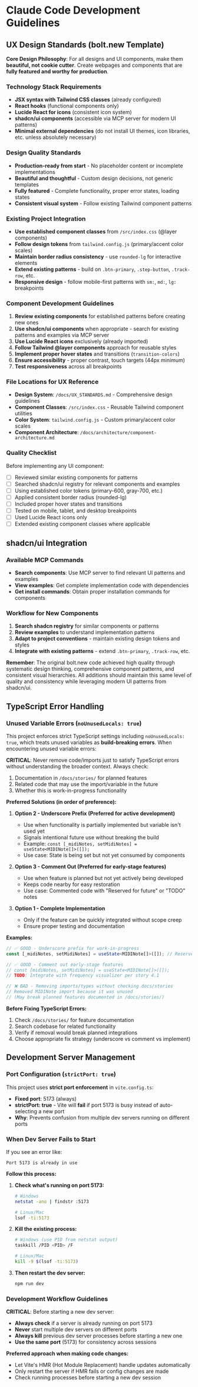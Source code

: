 # Claude Code Development Guidelines

## UX Design Standards (bolt.new Template)

**Core Design Philosophy**: For all designs and UI components, make them **beautiful, not cookie cutter**. Create webpages and components that are **fully featured and worthy for production**.

### Technology Stack Requirements
- **JSX syntax with Tailwind CSS classes** (already configured)
- **React hooks** (functional components only)
- **Lucide React for icons** (consistent icon system)
- **shadcn/ui components** (accessible via MCP server for modern UI patterns)
- **Minimal external dependencies** (do not install UI themes, icon libraries, etc. unless absolutely necessary)

### Design Quality Standards
- **Production-ready from start** - No placeholder content or incomplete implementations
- **Beautiful and thoughtful** - Custom design decisions, not generic templates
- **Fully featured** - Complete functionality, proper error states, loading states
- **Consistent visual system** - Follow existing Tailwind component patterns

### Existing Project Integration
- **Use established component classes** from `/src/index.css` (@layer components)
- **Follow design tokens** from `tailwind.config.js` (primary/accent color scales)
- **Maintain border radius consistency** - use `rounded-lg` for interactive elements
- **Extend existing patterns** - build on `.btn-primary`, `.step-button`, `.track-row`, etc.
- **Responsive design** - follow mobile-first patterns with `sm:`, `md:`, `lg:` breakpoints

### Component Development Guidelines
1. **Review existing components** for established patterns before creating new ones
2. **Use shadcn/ui components** when appropriate - search for existing patterns and examples via MCP server
3. **Use Lucide React icons** exclusively (already imported)
4. **Follow Tailwind @layer components** approach for reusable styles
5. **Implement proper hover states** and transitions (`transition-colors`)
6. **Ensure accessibility** - proper contrast, touch targets (44px minimum)
7. **Test responsiveness** across all breakpoints

### File Locations for UX Reference
- **Design System**: `/docs/UX_STANDARDS.md` - Comprehensive design guidelines
- **Component Classes**: `/src/index.css` - Reusable Tailwind component utilities
- **Color System**: `tailwind.config.js` - Custom primary/accent color scales
- **Component Architecture**: `/docs/architecture/component-architecture.md`

### Quality Checklist
Before implementing any UI component:
- [ ] Reviewed similar existing components for patterns
- [ ] Searched shadcn/ui registry for relevant components and examples
- [ ] Using established color tokens (primary-600, gray-700, etc.)
- [ ] Applied consistent border radius (rounded-lg)
- [ ] Included proper hover states and transitions
- [ ] Tested on mobile, tablet, and desktop breakpoints
- [ ] Used Lucide React icons only
- [ ] Extended existing component classes where applicable

## shadcn/ui Integration

### Available MCP Commands
- **Search components**: Use MCP server to find relevant UI patterns and examples
- **View examples**: Get complete implementation code with dependencies
- **Get install commands**: Obtain proper installation commands for components

### Workflow for New Components
1. **Search shadcn registry** for similar components or patterns
2. **Review examples** to understand implementation patterns
3. **Adapt to project conventions** - maintain existing design tokens and styles
4. **Integrate with existing patterns** - extend `.btn-primary`, `.track-row`, etc.

**Remember**: The original bolt.new code achieved high quality through systematic design thinking, comprehensive component patterns, and consistent visual hierarchies. All additions should maintain this same level of quality and consistency while leveraging modern UI patterns from shadcn/ui.

## TypeScript Error Handling

### Unused Variable Errors (`noUnusedLocals: true`)

This project enforces strict TypeScript settings including `noUnusedLocals: true`, which treats unused variables as **build-breaking errors**. When encountering unused variable errors:

**CRITICAL**: Never remove code/imports just to satisfy TypeScript errors without understanding the broader context. Always check:
1. Documentation in `/docs/stories/` for planned features
2. Related code that may use the import/variable in the future
3. Whether this is work-in-progress functionality

**Preferred Solutions (in order of preference):**

1. **Option 2 - Underscore Prefix (Preferred for active development)**
   - Use when functionality is partially implemented but variable isn't used yet
   - Signals intentional future use without breaking the build
   - Example: `const [_midiNotes, setMidiNotes] = useState<MIDINote[]>([]);`
   - Use case: State is being set but not yet consumed by components

2. **Option 3 - Comment Out (Preferred for early-stage features)**
   - Use when feature is planned but not yet actively being developed
   - Keeps code nearby for easy restoration
   - Use case: Commented code with "Reserved for future" or "TODO" notes

3. **Option 1 - Complete Implementation**
   - Only if the feature can be quickly integrated without scope creep
   - Ensure proper testing and documentation

**Examples:**

```typescript
// ✅ GOOD - Underscore prefix for work-in-progress
const [_midiNotes, setMidiNotes] = useState<MIDINote[]>([]); // Reserved for visualization integration

// ✅ GOOD - Comment out early-stage features
// const [midiNotes, setMidiNotes] = useState<MIDINote[]>([]);
// TODO: Integrate with frequency visualizer per story 4.1

// ❌ BAD - Removing imports/types without checking docs/stories
// Removed MIDINote import because it was unused
// (May break planned features documented in /docs/stories/)
```

**Before Fixing TypeScript Errors:**
1. Check `/docs/stories/` for feature documentation
2. Search codebase for related functionality
3. Verify if removal would break planned integrations
4. Choose appropriate fix strategy (underscore vs comment vs implement)

## Development Server Management

### Port Configuration (`strictPort: true`)

This project uses **strict port enforcement** in `vite.config.ts`:
- **Fixed port**: 5173 (always)
- **strictPort: true** - Vite will **fail** if port 5173 is busy instead of auto-selecting a new port
- **Why**: Prevents confusion from multiple dev servers running on different ports

### When Dev Server Fails to Start

If you see an error like:
```
Port 5173 is already in use
```

**Follow this process:**

1. **Check what's running on port 5173:**
   ```bash
   # Windows
   netstat -ano | findstr :5173

   # Linux/Mac
   lsof -ti:5173
   ```

2. **Kill the existing process:**
   ```bash
   # Windows (use PID from netstat output)
   taskkill /PID <PID> /F

   # Linux/Mac
   kill -9 $(lsof -ti:5173)
   ```

3. **Then restart the dev server:**
   ```bash
   npm run dev
   ```

### Development Workflow Guidelines

**CRITICAL**: Before starting a new dev server:
- **Always check** if a server is already running on port 5173
- **Never** start multiple dev servers on different ports
- **Always kill** previous dev server processes before starting a new one
- **Use the same port** (5173) for consistency across sessions

**Preferred approach when making code changes:**
- Let Vite's HMR (Hot Module Replacement) handle updates automatically
- Only restart the server if HMR fails or config changes are made
- Check running processes before starting a new dev session
